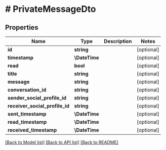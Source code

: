 # # PrivateMessageDto

## Properties

Name | Type | Description | Notes
------------ | ------------- | ------------- | -------------
**id** | **string** |  | [optional]
**timestamp** | **\DateTime** |  | [optional]
**read** | **bool** |  | [optional]
**title** | **string** |  | [optional]
**message** | **string** |  | [optional]
**conversation_id** | **string** |  | [optional]
**sender_social_profile_id** | **string** |  | [optional]
**receiver_social_profile_id** | **string** |  | [optional]
**sent_timestamp** | **\DateTime** |  | [optional]
**read_timestamp** | **\DateTime** |  | [optional]
**received_timestamp** | **\DateTime** |  | [optional]

[[Back to Model list]](../../README.md#models) [[Back to API list]](../../README.md#endpoints) [[Back to README]](../../README.md)

